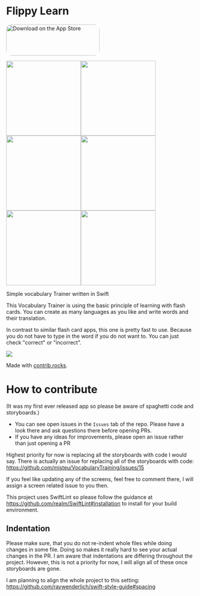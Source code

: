 # Flippy Learn

<a href="https://apps.apple.com/us/app/flippy-learn-word-flashcards/id1479486387?itsct=apps_box_badge&amp;itscg=30200" style="display: inline-block; overflow: hidden; border-radius: 13px; width: 250px; height: 83px;"><img src="https://tools.applemediaservices.com/api/badges/download-on-the-app-store/black/en-us?size=250x83&amp;releaseDate=1578528000&h=358d22aad46548eb7c0074f1d0117c2a" alt="Download on the App Store" style="border-radius: 13px; width: 250px; height: 83px;"></a>

<img src=https://github.com/misteu/VocabularyTraining/blob/master/screenshots/flippy1.png width=200><img src=https://github.com/misteu/VocabularyTraining/blob/master/screenshots/flippy2.png width=200><img src=https://github.com/misteu/VocabularyTraining/blob/master/screenshots/flippy4.png width=200><img src=https://github.com/misteu/VocabularyTraining/blob/master/screenshots/flippy5.png width=200><img src=https://github.com/misteu/VocabularyTraining/blob/master/screenshots/flippy6.png width=200><img src=https://github.com/misteu/VocabularyTraining/blob/master/screenshots/flippy7.png width=200>

Simple vocabulary Trainer written in Swift

This Vocabulary Trainer is using the basic principle of learning with flash cards. You can create as many languages as you like and write words and their translation.

In contrast to similar flash card apps, this one is pretty fast to use. Because you do not have to type in the word if you do not want to. You can just check "correct" or "incorrect".

<a href="https://github.com/misteu/VocabularyTraining/graphs/contributors">
  <img src="https://contrib.rocks/image?repo=misteu/VocabularyTraining" />
</a>

Made with [contrib.rocks](https://contrib.rocks).

# How to contribute

(It was my first ever released app so please be aware of spaghetti code and storyboards.)

- You can see open issues in the `Issues` tab of the repo. Please have a look there and ask questions there before opening PRs.
- If you have any ideas for improvements, please open an issue rather than just opening a PR 

Highest priority for now is replacing all the storyboards with code I would say. There is actually an issue for replacing all of the storyboards with code: https://github.com/misteu/VocabularyTraining/issues/15

If you feel like updating any of the screens, feel free to comment there, I will assign a screen related issue to you then.

This project uses SwiftLint so please follow the guidance at https://github.com/realm/SwiftLint#installation to install for your build environment.
 
## Indentation

Please make sure, that you do not re-indent whole files while doing changes in some file. Doing so makes it really hard to see your actual changes in the PR. I am aware that indentations are differing throughout the project. However, this is not a priority for now, I will align all of these once storyboards are gone.

I am planning to align the whole project to this setting: https://github.com/raywenderlich/swift-style-guide#spacing
